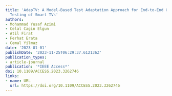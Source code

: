 ```yaml
---
title: 'AdapTV: A Model-Based Test Adaptation Approach for End-to-End User Interface
  Testing of Smart TVs'
authors:
- Mohammad Yusaf Azimi
- Celal Cagin Elgun
- Atil Firat
- Ferhat Erata
- Cemal Yilmaz
date: '2023-01-01'
publishDate: '2023-11-25T06:29:37.612136Z'
publication_types:
- article-journal
publication: '*IEEE Access*'
doi: 10.1109/ACCESS.2023.3262746
links:
- name: URL
  url: https://doi.org/10.1109/ACCESS.2023.3262746
---
```

